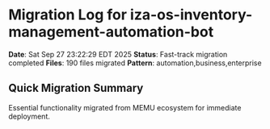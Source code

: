 # Migration Log for iza-os-inventory-management-automation-bot

**Date**: Sat Sep 27 23:22:29 EDT 2025
**Status**: Fast-track migration completed
**Files**:      190 files migrated
**Pattern**: automation,business,enterprise

## Quick Migration Summary
Essential functionality migrated from MEMU ecosystem for immediate deployment.
